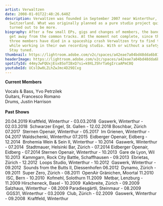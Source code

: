 ```yaml
---
artist: Verwaltzen
date: 2008-01-01T22:48:26.640Z
description: Verwaltzen was founded in September 2007 near Winterthur,
  Switzerland. What was originally planned as a pure studio project quickly
  turned out to be more.
biography: After a few small EPs, gigs and changes of members, the band tries to
  get away from the common tracks. At the moment not complete, since the last
  three members have died in a spaceship crash Verwaltzen try to find their luck
  while working in their own recording studio. With or without a safety net.
  Stay tuned.
thumbnail: https://lightroom.adobe.com/v2c/spaces/a42eae7a04bd48dda6b8193b4c695220/assets/5f1cd1580041daeb6007af737e775ec6/revisions/0193b322dab0481cb1f514bbc7dedc95/renditions/f629a4024231c0704b9890af38396063
headerImage: https://lightroom.adobe.com/v2c/spaces/a42eae7a04bd48dda6b8193b4c695220/assets/1b5e3d87f38bb4a214b49e83ad92b955/revisions/43781779805c40af815b6926d63cf71e/renditions/386b2ef79afbfffc3074d7d9962dc316
spotifyId: 44myJwFQUxjEsx8SoTIBxQ?si=k9XLJ5hrTa6gIrcaAPmC0Q
youtubeId: UCslDw0LZLhZwJmc4D29ECxg
---
```

**Current Members**

Vocals & Bass, Yvo Petrzilek\
Guitars, Francesco Romano\
Drums, Justin Harrison\
\
**Past Shows**

20.04.2019 Kraftfeld, Winterthur - 03.03.2018  Gaswerk, Winterthur - 02.03.2018  Schwarzer Engel, St. Gallen - 12.02.2018 Boschbar, Zürich 07.2017  Sternen Openair, Winterthur - 05.2017  Im Grienen, Winterthur - 04.2017 Waldschenki, Winterthur 07.2015  Eidberger Openair, Eidberg - 12.2014  Brohemia Wein & Sein II, Winterthur - 10.2014  Gaswerk, Winterthur - 07.2014  Stadtmauer, Helsinki Bar, Zürich - 07.2014 Eidberger Openair, Eidberg - 07.2014 Sternen Openair, Winterthur - 10.2013  Gare de Lyon, Wil 10.2013  Kammgarn, Rock City Battle, Schaffhausen - 09.2013  Ebrietas, Zürich - 12.2012  Loops Studio, Winterthur - 10.2012  Gaswerk, Winterthur - 09.2012  Sounds from the Butts II, Diessenhofen 06.2012  Dynamo, Zürich - 09.2011  Super Zero, Zürich - 08.2011  OpenAir Gränichen, Moortal 11.2010  ISC, Bern - 10.2010  Kofmehl, Solothurn 11.2009  Metbar, Lenzburg - 11.2009 Hirscheneck, Basel - 10.2009  Kalkbreite, Zürich - 09.2009 Salzhaus, Winterthur - 08.2009 Paradiesgärtli, Steinmaur - 08.2009  GGS31, Winterthur - 03.2009  Club, Zürich - 02.2009  Gaswerk, Winterthur - 09.2008  Kraftfeld, Winterthur